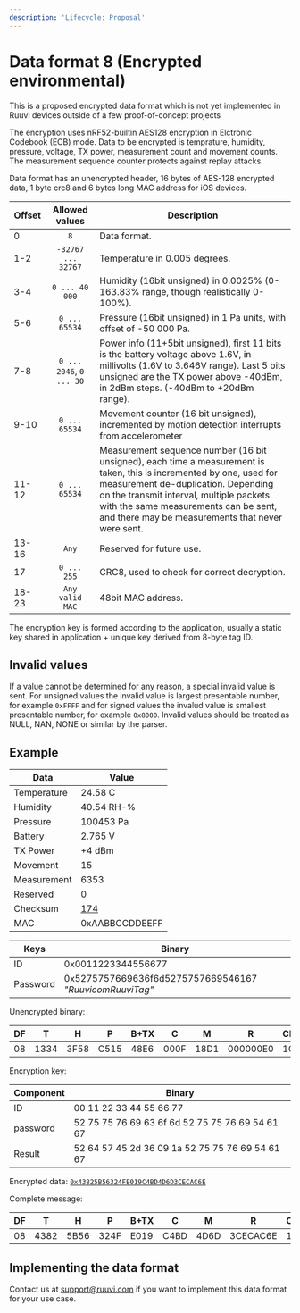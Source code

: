 ```yaml
---
description: 'Lifecycle: Proposal'
---
```


# Data format 8 (Encrypted environmental)

This is a proposed encrypted data format which is not yet implemented in Ruuvi devices outside of a few proof-of-concept projects

The encryption uses nRF52-builtin AES128 encryption in Elctronic Codebook (ECB) mode. Data to be encrypted is temprature, humidity, pressure, voltage, TX power, measurement count and movement counts. The measurement sequence counter protects against replay attacks.

Data format has an unencrypted header, 16 bytes of AES-128 encrypted data, 1 byte crc8 and 6 bytes long MAC address for iOS devices.

| Offset |      Allowed values      | Description                                                                                                                                                                                                                                                                                        |
| ------ | :----------------------: | -------------------------------------------------------------------------------------------------------------------------------------------------------------------------------------------------------------------------------------------------------------------------------------------------- |
| 0      |            `8`           | Data format.                                                                                                                                                                                                                                                                                       |
| 1-2    |    `-32767 ... 32767`    | Temperature in 0.005 degrees.                                                                                                                                                                                                                                                                      |
| 3-4    |      `0 ... 40 000`      | Humidity (16bit unsigned) in 0.0025% (0-163.83% range, though realistically 0-100%).                                                                                                                                                                                                               |
| 5-6    |       `0 ... 65534`      | Pressure (16bit unsigned) in 1 Pa units, with offset of -50 000 Pa.                                                                                                                                                                                                                                |
| 7-8    | `0 ... 2046`, `0 ... 30` | Power info (11+5bit unsigned), first 11 bits is the battery voltage above 1.6V, in millivolts (1.6V to 3.646V range). Last 5 bits unsigned are the TX power above -40dBm, in 2dBm steps. (-40dBm to +20dBm range).                                                                                 |
| 9-10   |       `0 ... 65534`      | Movement counter (16 bit unsigned), incremented by motion detection interrupts from accelerometer                                                                                                                                                                                                  |
| 11-12  |       `0 ... 65534`      | Measurement sequence number (16 bit unsigned), each time a measurement is taken, this is incremented by one, used for measurement de-duplication. Depending on the transmit interval, multiple packets with the same measurements can be sent, and there may be measurements that never were sent. |
| 13-16  |           `Any`          | Reserved for future use.                                                                                                                                                                                                                                                                           |
| 17     |        `0 ... 255`       | CRC8, used to check for correct decryption.                                                                                                                                                                                                                                                        |
| 18-23  |      `Any valid MAC`     | 48bit MAC address.                                                                                                                                                                                                                                                                                 |

The encryption key is formed according to the application, usually a static key shared in application + unique key derived from 8-byte tag ID.&#x20;

## Invalid values

If a value cannot be determined for any reason, a special invalid value is sent. For unsigned values the invalid value is largest presentable number, for example `0xFFFF` and for signed values the invalud value is smallest presentable number, for example `0x8000`. Invalid values should be treated as NULL, NAN, NONE or similar by the parser.

## Example

| Data        | Value                                                                                                    |
| ----------- | -------------------------------------------------------------------------------------------------------- |
| Temperature | 24.58 C                                                                                                  |
| Humidity    | 40.54 RH-%                                                                                               |
| Pressure    | 100453 Pa                                                                                                |
| Battery     | 2.765 V                                                                                                  |
| TX Power    | +4 dBm                                                                                                   |
| Movement    | 15                                                                                                       |
| Measurement | 6353                                                                                                     |
| Reserved    | 0                                                                                                        |
| Checksum    | [174](https://crccalc.com/?crc=13343F58C51548E6000F18D100000000\&method=crc8\&datatype=hex\&outtype=hex) |
| MAC         | 0xAABBCCDDEEFF                                                                                           |

| Keys     | Binary                                                  |
| -------- | ------------------------------------------------------- |
| ID       | 0x0011223344556677                                      |
| Password | 0x5275757669636f6d5275757669546167 _"RuuvicomRuuviTag"_ |

Unencrypted binary:

| DF | T    | H    | P    | B+TX | C    | M    | R        | CH | MAC          |
| -- | ---- | ---- | ---- | ---- | ---- | ---- | -------- | -- | ------------ |
| 08 | 1334 | 3F58 | C515 | 48E6 | 000F | 18D1 | 000000E0 | 1C | AABBCCDDEEDD |

Encryption key:

| Component | Binary                                          |
| --------- | ----------------------------------------------- |
| ID        | 00 11 22 33 44 55 66 77                         |
| password  | 52 75 75 76 69 63 6f 6d 52 75 75 76 69 54 61 67 |
| Result    | 52 64 57 45 2d 36 09 1a 52 75 75 76 69 54 61 67 |

Encrypted data: [`0x43825B56324FE019C4BD4D6D3CECAC6E`](http://extranet.cryptomathic.com/aescalc/index?key=526457452D36091A5275757669546167\&iv=00000000000000000000000000000000\&input=13343F58C51548E6000F18D100000000\&mode=ecb\&action=Encrypt\&output=9E49ED7745032DF5D2CC6E2A3047207B)

Complete message:

| DF | T    | H    | P    | B+TX | C    | M    | R        | CH | MAC          |
| -- | ---- | ---- | ---- | ---- | ---- | ---- | -------- | -- | ------------ |
| 08 | 4382 | 5B56 | 324F | E019 | C4BD | 4D6D | 3CECAC6E | 1C | AABBCCDDEEDD |

## Implementing the data format

Contact us at support@ruuvi.com if you want to implement this data format for your use case.&#x20;



